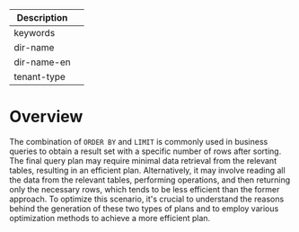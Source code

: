 | Description   |                 |
|---------------|-----------------|
| keywords      |                 |
| dir-name      |                 |
| dir-name-en   |                 |
| tenant-type   |                 |

# Overview

The combination of `ORDER BY` and `LIMIT` is commonly used in business queries to obtain a result set with a specific number of rows after sorting. The final query plan may require minimal data retrieval from the relevant tables, resulting in an efficient plan. Alternatively, it may involve reading all the data from the relevant tables, performing operations, and then returning only the necessary rows, which tends to be less efficient than the former approach. To optimize this scenario, it's crucial to understand the reasons behind the generation of these two types of plans and to employ various optimization methods to achieve a more efficient plan.